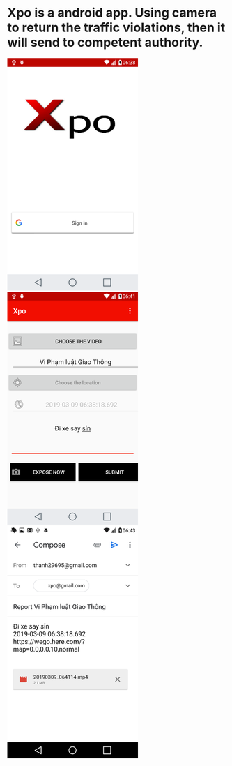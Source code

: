 # Xpo is a android app. Using camera to return the traffic violations, then it will send to competent authority.
<p float="left">
  <img src="/xpo_login.png" width="300" />
  <img src="/xpo_main.png" width="300" /> 
  <img src="/xpo_email.png" width="300" />
</p> 
